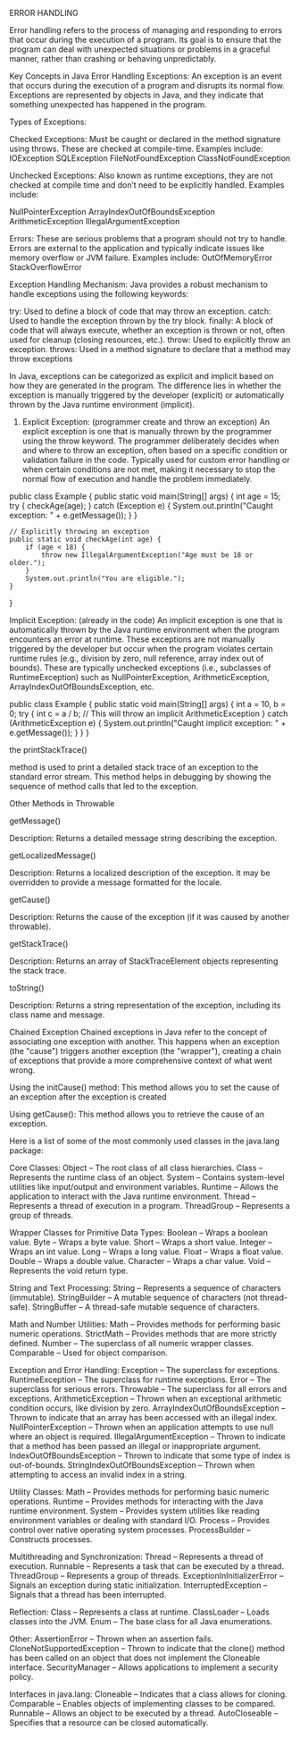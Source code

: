 ERROR HANDLING 

Error handling refers to the process of managing and responding to errors that occur during the execution of a program. Its goal is to ensure that the program can deal with unexpected situations or problems in a graceful manner, rather than crashing or behaving unpredictably.

Key Concepts in Java Error Handling
Exceptions: An exception is an event that occurs during the execution of a program and disrupts its normal flow. Exceptions are represented by objects in Java, and they indicate that something unexpected has happened in the program.

Types of Exceptions:

Checked Exceptions: Must be caught or declared in the method signature using throws. These are checked at compile-time. Examples include:
IOException
SQLException
FileNotFoundException
ClassNotFoundException

Unchecked Exceptions: Also known as runtime exceptions, they are not checked at compile time and don’t need to be explicitly handled. Examples include:

NullPointerException
ArrayIndexOutOfBoundsException
ArithmeticException
IllegalArgumentException

Errors: These are serious problems that a program should not try to handle. Errors are external to the application and typically indicate issues like memory overflow or JVM failure. Examples include:
OutOfMemoryError
StackOverflowError

Exception Handling Mechanism: Java provides a robust mechanism to handle exceptions using the following keywords:

try: Used to define a block of code that may throw an exception.
catch: Used to handle the exception thrown by the try block.
finally: A block of code that will always execute, whether an exception is thrown or not, often used for cleanup (closing resources, etc.).
throw: Used to explicitly throw an exception.
throws: Used in a method signature to declare that a method may throw exceptions


In Java, exceptions can be categorized as explicit and implicit based on how they are generated in the program. The difference lies in whether the exception is manually triggered by the developer (explicit) or automatically thrown by the Java runtime environment (implicit).

1. Explicit Exception: (programmer create and throw an exception)
An explicit exception is one that is manually thrown by the programmer using the throw keyword.
The programmer deliberately decides when and where to throw an exception, often based on a specific condition or validation failure in the code.
Typically used for custom error handling or when certain conditions are not met, making it necessary to stop the normal flow of execution and handle the problem immediately.

public class Example {
    public static void main(String[] args) {
        int age = 15;
        try {
            checkAge(age);
        } catch (Exception e) {
            System.out.println("Caught exception: " + e.getMessage());
        }
    }

    // Explicitly throwing an exception
    public static void checkAge(int age) {
        if (age < 18) {
            throw new IllegalArgumentException("Age must be 18 or older.");
        }
        System.out.println("You are eligible.");
    }
}

Implicit Exception: (already in the code)
An implicit exception is one that is automatically thrown by the Java runtime environment when the program encounters an error at runtime.
These exceptions are not manually triggered by the developer but occur when the program violates certain runtime rules (e.g., division by zero, null reference, array index out of bounds).
These are typically unchecked exceptions (i.e., subclasses of RuntimeException) such as NullPointerException, ArithmeticException, ArrayIndexOutOfBoundsException, etc.

public class Example {
    public static void main(String[] args) {
        int a = 10, b = 0;
        try {
            int c = a / b; // This will throw an implicit ArithmeticException
        } catch (ArithmeticException e) {
            System.out.println("Caught implicit exception: " + e.getMessage());
        }
    }
}


 the printStackTrace() 
 
 method is used to print a detailed stack trace of an exception to the standard error stream. This method helps in debugging by showing the sequence of method calls that led to the exception.

 Other Methods in Throwable

 getMessage()

Description: Returns a detailed message string describing the exception.

getLocalizedMessage()

Description: Returns a localized description of the exception. It may be overridden to provide a message formatted for the locale.

getCause()

Description: Returns the cause of the exception (if it was caused by another throwable).

getStackTrace()

Description: Returns an array of StackTraceElement objects representing the stack trace.

toString()

Description: Returns a string representation of the exception, including its class name and message.

Chained Exception
Chained exceptions in Java refer to the concept of associating one exception with another. This happens when an exception (the "cause") triggers another exception (the "wrapper"), creating a chain of exceptions that provide a more comprehensive context of what went wrong.

Using the initCause() method: This method allows you to set the cause of an exception after the exception is created

Using getCause(): This method allows you to retrieve the cause of an exception. 


Here is a list of some of the most commonly used classes in the java.lang package:

Core Classes:
Object – The root class of all class hierarchies.
Class – Represents the runtime class of an object.
System – Contains system-level utilities like input/output and environment variables.
Runtime – Allows the application to interact with the Java runtime environment.
Thread – Represents a thread of execution in a program.
ThreadGroup – Represents a group of threads.

Wrapper Classes for Primitive Data Types:
Boolean – Wraps a boolean value.
Byte – Wraps a byte value.
Short – Wraps a short value.
Integer – Wraps an int value.
Long – Wraps a long value.
Float – Wraps a float value.
Double – Wraps a double value.
Character – Wraps a char value.
Void – Represents the void return type.

String and Text Processing:
String – Represents a sequence of characters (immutable).
StringBuilder – A mutable sequence of characters (not thread-safe).
StringBuffer – A thread-safe mutable sequence of characters.

Math and Number Utilities:
Math – Provides methods for performing basic numeric operations.
StrictMath – Provides methods that are more strictly defined.
Number – The superclass of all numeric wrapper classes.
Comparable – Used for object comparison.

Exception and Error Handling:
Exception – The superclass for exceptions.
RuntimeException – The superclass for runtime exceptions.
Error – The superclass for serious errors.
Throwable – The superclass for all errors and exceptions.
ArithmeticException – Thrown when an exceptional arithmetic condition occurs, like division by zero.
ArrayIndexOutOfBoundsException – Thrown to indicate that an array has been accessed with an illegal index.
NullPointerException – Thrown when an application attempts to use null where an object is required.
IllegalArgumentException – Thrown to indicate that a method has been passed an illegal or inappropriate argument.
IndexOutOfBoundsException – Thrown to indicate that some type of index is out-of-bounds.
StringIndexOutOfBoundsException – Thrown when attempting to access an invalid index in a string.

Utility Classes:
Math – Provides methods for performing basic numeric operations.
Runtime – Provides methods for interacting with the Java runtime environment.
System – Provides system utilities like reading environment variables or dealing with standard I/O.
Process – Provides control over native operating system processes.
ProcessBuilder – Constructs processes.

Multithreading and Synchronization:
Thread – Represents a thread of execution.
Runnable – Represents a task that can be executed by a thread.
ThreadGroup – Represents a group of threads.
ExceptionInInitializerError – Signals an exception during static initialization.
InterruptedException – Signals that a thread has been interrupted.

Reflection:
Class – Represents a class at runtime.
ClassLoader – Loads classes into the JVM.
Enum – The base class for all Java enumerations.

Other:
AssertionError – Thrown when an assertion fails.
CloneNotSupportedException – Thrown to indicate that the clone() method has been called on an object that does not implement the Cloneable interface.
SecurityManager – Allows applications to implement a security policy.

Interfaces in java.lang:
Cloneable – Indicates that a class allows for cloning.
Comparable – Enables objects of implementing classes to be compared.
Runnable – Allows an object to be executed by a thread.
AutoCloseable – Specifies that a resource can be closed automatically.
